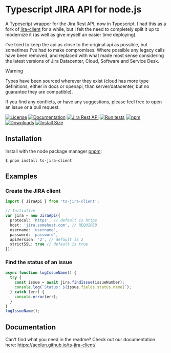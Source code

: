 # Typescript JIRA API for node.js #

A Typescript wrapper for the Jira Rest API, now in Typescript. I had this as a fork of [jira-client](https://github.com/jira-node/node-jira-client) for a while, but I felt the need to completely split it up to modernize it (as well as give myself an easier time deploying). 

I've tried to keep the api as close to the original api as possible, but sometimes I've had to make compromises. Where possible any legacy calls have been removed, and replaced with what made most sense considering the latest versions of Jira Datacenter, Cloud, Software and Service Desk.

> [!WARNING]  
> Types have been sourced wherever they exist (cloud has more type definitions, either in docs or openapi, than server/datacenter, but no guarantee they are compatible).

If you find any conflicts, or have any suggestions, please feel free to open an issue or a pull request.

[![License](https://img.shields.io/badge/License-MIT-blue.svg)](./LICENSE.md)
[![Documentation](https://img.shields.io/badge/Documentation--green.svg)](https://ts-jira-client.github.io/)
[![Jira Rest API](https://img.shields.io/badge/Jira%20Rest%20API--green.svg)](https://docs.atlassian.com/software/jira/docs/api/REST/latest/)
[![Run tests](https://github.com/aeolun/ts-jira-client/workflows/Test%20and%20release/badge.svg)](https://github.com/aeolun/ts-jira-client/actions)
[![npm](https://img.shields.io/npm/v/ts-jira-client.svg)](https://www.npmjs.com/package/ts-jira-client)
[![Downloads](https://img.shields.io/npm/dm/ts-jira-client.svg)](https://npmjs.com/ts-jira-client)
[![Install Size](https://packagephobia.now.sh/badge?p=ts-jira-client)](https://packagephobia.now.sh/result?p=ts-jira-client)

## Installation ##

Install with the node package manager [pnpm](https://pnpm.io/):

```shell
$ pnpm install ts-jira-client
```

## Examples ##

### Create the JIRA client ###

```typescript
import { JiraApi } from 'ts-jira-client';

// Initialize
var jira = new JiraApi({
  protocol: 'https', // default is https
  host: 'jira.somehost.com', // REQUIRED
  username: 'username',
  password: 'password',
  apiVersion: '2', // default is 2
  strictSSL: true // default is true
});
```

### Find the status of an issue ###

```typescript
async function logIssueName() {
  try {
    const issue = await jira.findIssue(issueNumber);
    console.log(`Status: ${issue.fields.status.name}`);
  } catch (err) {
    console.error(err);
  }
}
logIssueName();
```

## Documentation ##
Can't find what you need in the readme? Check out our documentation here: https://aeolun.github.io/ts-jira-client/
